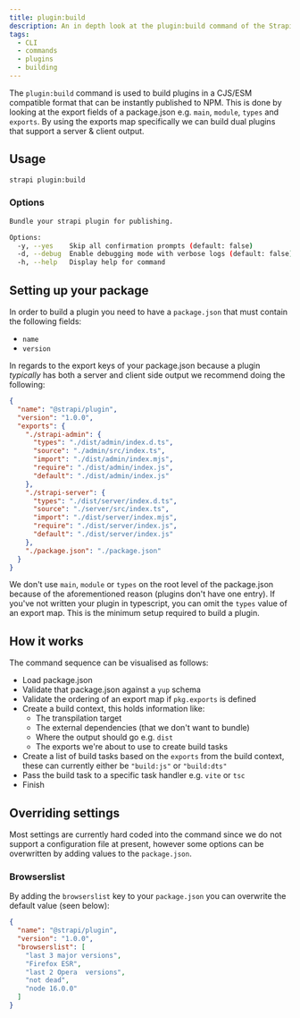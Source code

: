 ```yaml
---
title: plugin:build
description: An in depth look at the plugin:build command of the Strapi CLI
tags:
  - CLI
  - commands
  - plugins
  - building
---
```


The `plugin:build` command is used to build plugins in a CJS/ESM compatible format that can be instantly published to NPM.
This is done by looking at the export fields of a package.json e.g. `main`, `module`, `types` and `exports`. By using the
exports map specifically we can build dual plugins that support a server & client output.

## Usage

```bash
strapi plugin:build
```

### Options

```bash
Bundle your strapi plugin for publishing.

Options:
  -y, --yes    Skip all confirmation prompts (default: false)
  -d, --debug  Enable debugging mode with verbose logs (default: false)
  -h, --help   Display help for command
```

## Setting up your package

In order to build a plugin you need to have a `package.json` that must contain the following fields:

- `name`
- `version`

In regards to the export keys of your package.json because a plugin _typically_ has both a server and client
side output we recommend doing the following:

```json
{
  "name": "@strapi/plugin",
  "version": "1.0.0",
  "exports": {
    "./strapi-admin": {
      "types": "./dist/admin/index.d.ts",
      "source": "./admin/src/index.ts",
      "import": "./dist/admin/index.mjs",
      "require": "./dist/admin/index.js",
      "default": "./dist/admin/index.js"
    },
    "./strapi-server": {
      "types": "./dist/server/index.d.ts",
      "source": "./server/src/index.ts",
      "import": "./dist/server/index.mjs",
      "require": "./dist/server/index.js",
      "default": "./dist/server/index.js"
    },
    "./package.json": "./package.json"
  }
}
```

We don't use `main`, `module` or `types` on the root level of the package.json because of the aforementioned reason (plugins don't have one entry).
If you've not written your plugin in typescript, you can omit the `types` value of an export map. This is the minimum setup required to build a plugin.

## How it works

The command sequence can be visualised as follows:

- Load package.json
- Validate that package.json against a `yup` schema
- Validate the ordering of an export map if `pkg.exports` is defined
- Create a build context, this holds information like:
  - The transpilation target
  - The external dependencies (that we don't want to bundle)
  - Where the output should go e.g. `dist`
  - The exports we're about to use to create build tasks
- Create a list of build tasks based on the `exports` from the build context, these can currently either be `"build:js"` or `"build:dts"`
- Pass the build task to a specific task handler e.g. `vite` or `tsc`
- Finish

## Overriding settings

Most settings are currently hard coded into the command since we do not support a configuration file at present, however some options can be overwritten by adding values to the `package.json`.

### Browserslist

By adding the `browserslist` key to your `package.json` you can overwrite the default value (seen below):

```json
{
  "name": "@strapi/plugin",
  "version": "1.0.0",
  "browserslist": [
    "last 3 major versions",
    "Firefox ESR",
    "last 2 Opera  versions",
    "not dead",
    "node 16.0.0"
  ]
}
```
